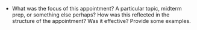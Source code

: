 * What was the focus of this appointment? A particular topic, midterm prep, or something else perhaps? How was this reflected in the structure of the appointment? Was it effective? Provide some examples.